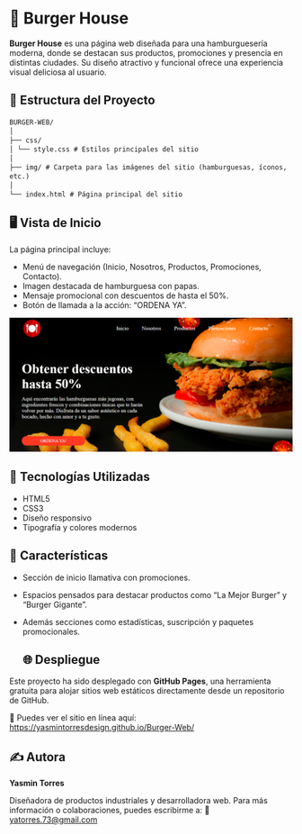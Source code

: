 # 🍔 Burger House

**Burger House** es una página web diseñada para una hamburguesería moderna, donde se destacan sus productos, promociones y presencia en distintas ciudades. 
Su diseño atractivo y funcional ofrece una experiencia visual deliciosa al usuario.

## 📂 Estructura del Proyecto

```
BURGER-WEB/
│
├── css/
│ └── style.css # Estilos principales del sitio
│
├── img/ # Carpeta para las imágenes del sitio (hamburguesas, íconos, etc.)
│
└── index.html # Página principal del sitio
```


## 🖥️ Vista de Inicio

La página principal incluye:
- Menú de navegación (Inicio, Nosotros, Productos, Promociones, Contacto).
- Imagen destacada de hamburguesa con papas.
- Mensaje promocional con descuentos de hasta el 50%.
- Botón de llamada a la acción: “ORDENA YA”.

![Vista de Inicio](./img/pantalla-inicio.png)


## 🚀 Tecnologías Utilizadas

- HTML5
- CSS3
- Diseño responsivo 
- Tipografía y colores modernos
  

## 📢 Características

- Sección de inicio llamativa con promociones.
- Espacios pensados para destacar productos como “La Mejor Burger” y “Burger Gigante”.
- Además secciones como estadísticas, suscripción y paquetes promocionales.
 

  ## 🌐 Despliegue

Este proyecto ha sido desplegado con **GitHub Pages**, una herramienta gratuita para alojar sitios web estáticos directamente desde un repositorio de GitHub.

🔗 Puedes ver el sitio en línea aquí:  
https://yasmintorresdesign.github.io/Burger-Web/


## ✍️ Autora

**Yasmin Torres**  

Diseñadora de productos industriales y desarrolladora web. 
Para más información o colaboraciones, puedes escribirme a:
📧 yatorres.73@gmail.com



